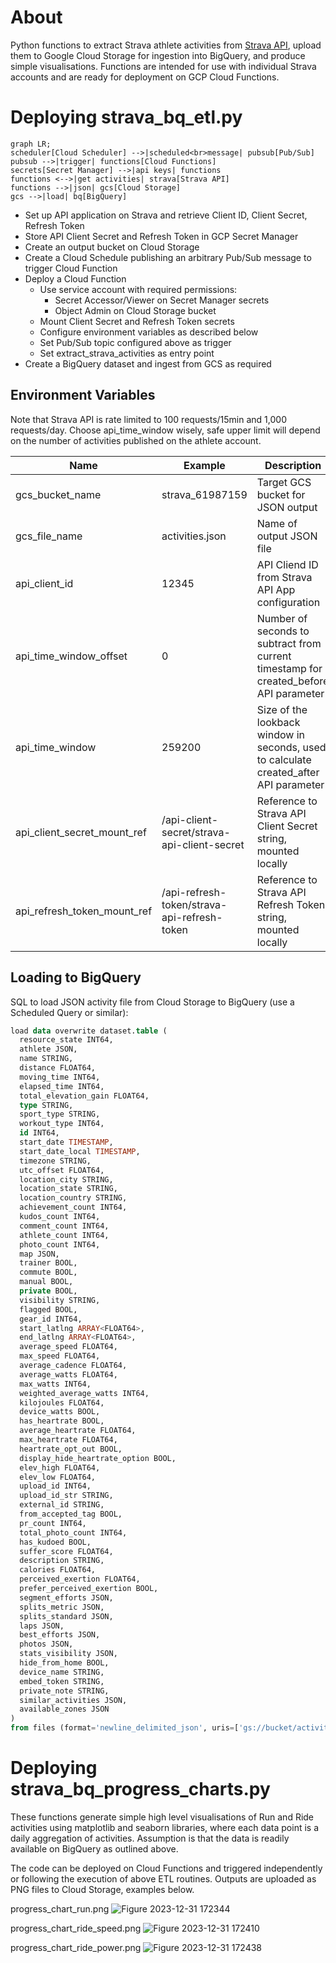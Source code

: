 # About

Python functions to extract Strava athlete activities from [Strava API](https://developers.strava.com/), upload them to Google Cloud Storage for ingestion into BigQuery, and produce simple visualisations.
Functions are intended for use with individual Strava accounts and are ready for deployment on GCP Cloud Functions.

# Deploying strava_bq_etl.py

```mermaid
graph LR;
scheduler[Cloud Scheduler] -->|scheduled<br>message| pubsub[Pub/Sub]
pubsub -->|trigger| functions[Cloud Functions]
secrets[Secret Manager] -->|api keys| functions
functions <-->|get activities| strava[Strava API]
functions -->|json| gcs[Cloud Storage]
gcs -->|load| bq[BigQuery]
```

- Set up API application on Strava and retrieve Client ID, Client Secret, Refresh Token
- Store API Client Secret and Refresh Token in GCP Secret Manager
- Create an output bucket on Cloud Storage
- Create a Cloud Schedule publishing an arbitrary Pub/Sub message to trigger Cloud Function
- Deploy a Cloud Function
    - Use service account with required permissions:
        - Secret Accessor/Viewer on Secret Manager secrets
        - Object Admin on Cloud Storage bucket
    - Mount Client Secret and Refresh Token secrets
    - Configure environment variables as described below
    - Set Pub/Sub topic configured above as trigger
    - Set extract_strava_activities as entry point
- Create a BigQuery dataset and ingest from GCS as required

## Environment Variables

Note that Strava API is rate limited to 100 requests/15min and 1,000 requests/day. Choose api_time_window wisely, safe upper limit will depend on the number of activities published on the athlete account.

| Name | Example | Description |
| -- | -- | -- |
| gcs_bucket_name | strava_61987159 | Target GCS bucket for JSON output |
| gcs_file_name | activities.json | Name of output JSON file |
| api_client_id | 12345 | API Cliend ID from Strava API App configuration |
| api_time_window_offset | 0 | Number of seconds to subtract from current timestamp for created_before API parameter |
| api_time_window | 259200 | Size of the lookback window in seconds, used to calculate created_after API parameter |
| api_client_secret_mount_ref | /api-client-secret/strava-api-client-secret | Reference to Strava API Client Secret string, mounted locally |
| api_refresh_token_mount_ref | /api-refresh-token/strava-api-refresh-token | Reference to Strava API Refresh Token string, mounted locally |

## Loading to BigQuery

SQL to load JSON activity file from Cloud Storage to BigQuery (use a Scheduled Query or similar):

```sql
load data overwrite dataset.table (
  resource_state INT64,
  athlete JSON,
  name STRING,
  distance FLOAT64,
  moving_time INT64,
  elapsed_time INT64,
  total_elevation_gain FLOAT64,
  type STRING,
  sport_type STRING,
  workout_type INT64,
  id INT64,
  start_date TIMESTAMP,
  start_date_local TIMESTAMP,
  timezone STRING,
  utc_offset FLOAT64,
  location_city STRING,
  location_state STRING,
  location_country STRING,
  achievement_count INT64,
  kudos_count INT64,
  comment_count INT64,
  athlete_count INT64,
  photo_count INT64,
  map JSON,
  trainer BOOL,
  commute BOOL,
  manual BOOL,
  private BOOL,
  visibility STRING,
  flagged BOOL,
  gear_id INT64,
  start_latlng ARRAY<FLOAT64>,
  end_latlng ARRAY<FLOAT64>,
  average_speed FLOAT64,
  max_speed FLOAT64,
  average_cadence FLOAT64,
  average_watts FLOAT64,
  max_watts INT64,
  weighted_average_watts INT64,
  kilojoules FLOAT64,
  device_watts BOOL,
  has_heartrate BOOL,
  average_heartrate FLOAT64,
  max_heartrate FLOAT64,
  heartrate_opt_out BOOL,
  display_hide_heartrate_option BOOL,
  elev_high FLOAT64,
  elev_low FLOAT64,
  upload_id INT64,
  upload_id_str STRING,
  external_id STRING,
  from_accepted_tag BOOL,
  pr_count INT64,
  total_photo_count INT64,
  has_kudoed BOOL,
  suffer_score FLOAT64,
  description STRING,
  calories FLOAT64,
  perceived_exertion FLOAT64,
  prefer_perceived_exertion BOOL,
  segment_efforts JSON,
  splits_metric JSON,
  splits_standard JSON,
  laps JSON,
  best_efforts JSON,
  photos JSON,
  stats_visibility JSON,
  hide_from_home BOOL,
  device_name STRING,
  embed_token STRING,
  private_note STRING,
  similar_activities JSON,
  available_zones JSON
)
from files (format='newline_delimited_json', uris=['gs://bucket/activities.json']);
```

# Deploying strava_bq_progress_charts.py

These functions generate simple high level visualisations of Run and Ride activities using matplotlib and seaborn libraries, where each data point is a daily aggregation of activities. Assumption is that the data is readily available on BigQuery as outlined above. 

The code can be deployed on Cloud Functions and triggered independently or following the execution of above ETL routines. Outputs are uploaded as PNG files to Cloud Storage, examples below.

progress_chart_run.png
![Figure 2023-12-31 172344](https://github.com/lvkxsz/strava-api-activities/assets/139178737/18ebdeaf-608d-4f0a-a8cf-12824ee55146)

progress_chart_ride_speed.png
![Figure 2023-12-31 172410](https://github.com/lvkxsz/strava-api-activities/assets/139178737/7afc59dd-b611-4515-94fa-6166dcba78fa)

progress_chart_ride_power.png
![Figure 2023-12-31 172438](https://github.com/lvkxsz/strava-api-activities/assets/139178737/4aa32cde-fd11-44ce-a42b-664d14b66dfe)
